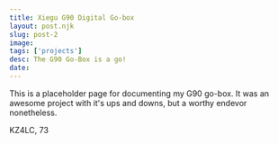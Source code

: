```yaml
---
title: Xiegu G90 Digital Go-box
layout: post.njk
slug: post-2
image: 
tags: ['projects']
desc: The G90 Go-Box is a go!
date: 
---
```


This is a placeholder page for documenting my G90 go-box. It was an awesome project with it's ups and downs, but a worthy endevor nonetheless.

KZ4LC,
73